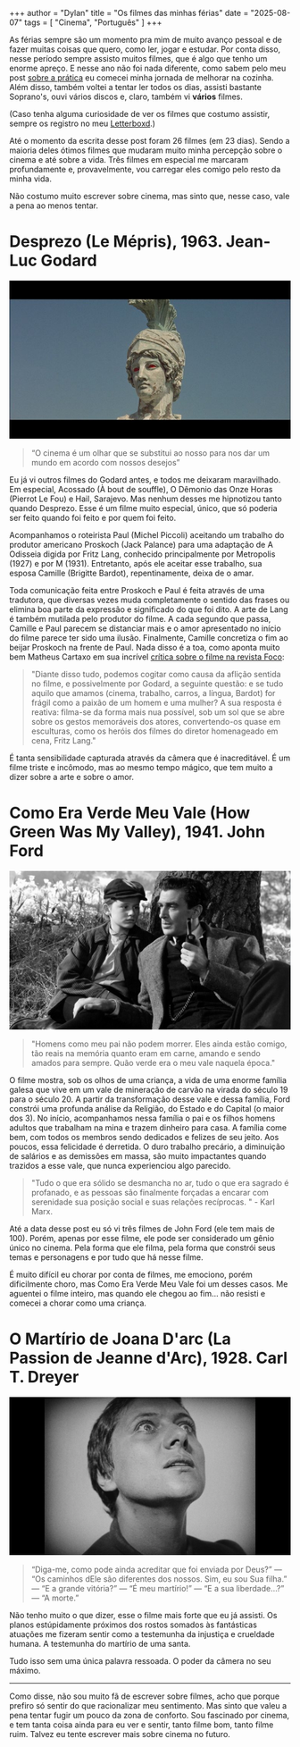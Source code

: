 +++
author = "Dylan"
title = "Os filmes das minhas férias"
date = "2025-08-07"
tags = [
    "Cinema", "Português"
]
+++

As férias sempre são um momento pra mim de muito avanço pessoal e de fazer muitas coisas que quero, como ler, jogar e estudar.
Por conta disso, nesse período sempre assisto muitos filmes, que é algo que tenho um enorme apreço. E nesse ano não foi nada diferente,
como sabem pelo meu post [sobre a prática](https://dabzr.github.io/posts/4/) eu comecei minha jornada de melhorar na cozinha. 
Além disso, também voltei a tentar ler todos os dias, assisti bastante Soprano's, ouvi vários discos e, claro, também vi **vários** filmes.

(Caso tenha alguma curiosidade de ver os filmes que costumo assistir, sempre os registro no meu [Letterboxd](https://letterboxd/novodia).)

Até o momento da escrita desse post foram 26 filmes (em 23 dias). Sendo a maioria deles ótimos filmes que mudaram muito minha percepção
sobre o cinema e até sobre a vida.
Três filmes em especial me marcaram profundamente e, provavelmente, vou carregar eles comigo pelo resto da minha vida. 

Não costumo muito escrever sobre cinema, mas sinto que, nesse caso, vale a pena ao menos tentar.

# Desprezo (Le Mépris), 1963. Jean-Luc Godard
![cena de Desprezo, 1963](https://github.com/dabzr/dabzr.github.io/blob/main/images/contemp2.jpg?raw=true)
> “O cinema é um olhar que se substitui ao nosso para nos dar um mundo em acordo com nossos desejos”

Eu já vi outros filmes do Godard antes, e todos me deixaram maravilhado. Em especial, Acossado (À bout de souffle), O Dêmonio das Onze Horas (Pierrot Le Fou) e
Hail, Sarajevo. Mas nenhum desses me hipnotizou tanto quando Desprezo. Esse é um filme muito especial, único, que só poderia ser feito quando foi feito e por quem
foi feito.

Acompanhamos o roteirista Paul (Michel Piccoli) aceitando um trabalho do produtor americano Proskoch (Jack Palance) para
uma adaptação de A Odisseia digida por Fritz Lang, conhecido principalmente por Metropolis (1927) e por M (1931). Entretanto, após ele aceitar esse trabalho, sua
esposa Camille (Brigitte Bardot), repentinamente, deixa de o amar.

Toda comunicação feita entre Proskoch e Paul é feita através de uma tradutora, que diversas vezes muda completamente o sentido das frases ou elimina boa
parte da expressão e significado do que foi dito. A arte de Lang é também mutilada pelo produtor do filme. 
A cada segundo que passa, Camille e Paul parecem se distanciar mais e o amor apresentado no início do filme parece ter sido uma ilusão.
Finalmente, Camille concretiza o fim ao beijar Proskoch na frente de Paul.
Nada disso é a toa, como aponta muito bem Matheus Cartaxo em sua incrível [crítica sobre o filme na revista Foco](https://www.focorevistadecinema.com.br/FOCO4/odesprezo.htm):

> "Diante disso tudo, podemos cogitar como causa da aflição sentida no filme, e possivelmente por Godard, a seguinte questão:
e se tudo aquilo que amamos (cinema, trabalho, carros, a língua, Bardot) for frágil como a paixão de um homem e uma mulher?
A sua resposta é reativa: filma-se da forma mais nua possível, sob um sol que se abre sobre os gestos memoráveis dos atores,
convertendo-os quase em esculturas, como os heróis dos filmes do diretor homenageado em cena, Fritz Lang."

É tanta sensibilidade capturada através da câmera que é inacreditável. É um filme triste e incômodo, mas ao mesmo tempo mágico, que tem muito a dizer
sobre a arte e sobre o amor.

# Como Era Verde Meu Vale (How Green Was My Valley), 1941. John Ford
![How Green Was My Valley, 1941](https://github.com/dabzr/dabzr.github.io/blob/main/images/howgreen.jpg?raw=true)

> "Homens como meu pai não podem morrer.
Eles ainda estão comigo, tão reais na memória quanto eram em carne, 
amando e sendo amados para sempre. Quão verde era o meu vale naquela época."

O filme mostra, sob os olhos de uma criança, a vida de uma enorme família galesa que vive em um vale de mineração de carvão na virada do século 19 para o século 20. 
A partir da transformação desse vale e dessa família, Ford constrói uma profunda análise da Religião, do Estado e do Capital (o maior dos 3).
No início, acompanhamos nessa família o pai e os filhos homens adultos que trabalham na mina e trazem dinheiro para casa. A família come bem,
com todos os membros sendo dedicados e felizes de seu jeito. Aos poucos, essa felicidade é derretida.
O duro trabalho precário, a diminuição de salários e as demissões em massa, são muito impactantes quando trazidos a esse vale, que nunca experienciou algo parecido.

> "Tudo o que era sólido se desmancha no ar,
tudo o que era sagrado é profanado, e as pessoas são finalmente forçadas a encarar com serenidade sua posição social e suas relações recíprocas. " - Karl Marx.

Até a data desse post eu só vi três filmes de John Ford (ele tem mais de 100). Porém, apenas por esse filme,
ele pode ser considerado um gênio único no cinema. Pela forma que ele filma, pela forma que constrói seus temas e personagens e por tudo que há nesse filme.

É muito difícil eu chorar por conta de filmes, me emociono, porém dificilmente choro, mas Como Era Verde Meu Vale foi um
desses casos. Me aguentei o filme inteiro, mas quando ele chegou ao fim... não resisti e comecei a chorar como uma criança.

# O Martírio de Joana D'arc (La Passion de Jeanne d'Arc), 1928. Carl T. Dreyer

![La Passion de Jeanne d'Arc, 1928](https://github.com/dabzr/dabzr.github.io/blob/main/images/joanofarc.webp?raw=true)

> “Diga-me, como pode ainda acreditar que foi enviada por Deus?”
> — “Os caminhos dEle são diferentes dos nossos. Sim, eu sou Sua filha.”
> — “E a grande vitória?”
> — “É meu martírio!”
> — “E a sua liberdade...?”
> — “A morte.”

Não tenho muito o que dizer, esse o filme mais forte que eu já assisti. 
Os planos estúpidamente próximos dos rostos somados às fantásticas atuações me fizeram sentir como a
testemunha da injustiça e crueldade humana. A testemunha do martírio de uma santa.

Tudo isso sem uma única palavra ressoada. O poder da câmera no seu máximo.

___

Como disse, não sou muito fã de escrever sobre filmes, acho que porque prefiro só sentir do que racionalizar meu sentimento. Mas sinto que valeu a pena tentar
fugir um pouco da zona de conforto. Sou fascinado por cinema, e tem tanta coisa ainda para eu ver e sentir, tanto filme bom, tanto filme ruim. Talvez eu tente
escrever mais sobre cinema no futuro. 


